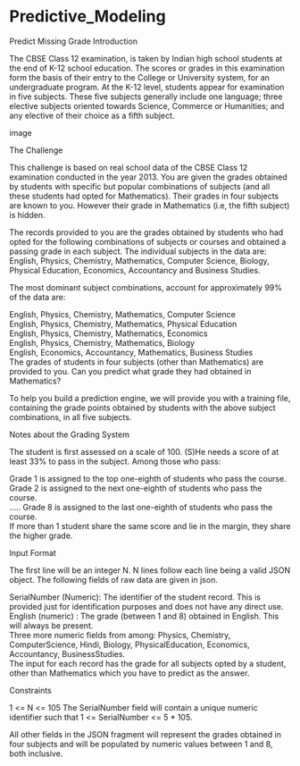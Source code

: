 # Predictive_Modeling
Predict Missing Grade
Introduction

The CBSE Class 12 examination, is taken by Indian high school students at the end of K-12 school education. The scores or grades in this examination form the basis of their entry to the College or University system, for an undergraduate program. At the K-12 level, students appear for examination in five subjects. These five subjects generally include one language; three elective subjects oriented towards Science, Commerce or Humanities; and any elective of their choice as a fifth subject.


image

The Challenge

This challenge is based on real school data of the CBSE Class 12 examination conducted in the year 2013. You are given the grades obtained by students with specific but popular combinations of subjects (and all these students had opted for Mathematics). Their grades in four subjects are known to you. However their grade in Mathematics (i.e, the fifth subject) is hidden.

The records provided to you are the grades obtained by students who had opted for the following combinations of subjects or courses and obtained a passing grade in each subject. The individual subjects in the data are:
English, Physics, Chemistry, Mathematics, Computer Science, Biology, Physical Education, Economics, Accountancy and Business Studies.

The most dominant subject combinations, account for approximately 99% of the data are:

English, Physics, Chemistry, Mathematics, Computer Science    
English, Physics, Chemistry, Mathematics, Physical Education    
English, Physics, Chemistry, Mathematics, Economics    
English, Physics, Chemistry, Mathematics, Biology  
English, Economics, Accountancy, Mathematics, Business Studies    
The grades of students in four subjects (other than Mathematics) are provided to you. Can you predict what grade they had obtained in Mathematics?

To help you build a prediction engine, we will provide you with a training file, containing the grade points obtained by students with the above subject combinations, in all five subjects.

Notes about the Grading System

The student is first assessed on a scale of 100. (S)He needs a score of at least 33% to pass in the subject. Among those who pass:

Grade 1 is assigned to the top one-eighth of students who pass the course.  
Grade 2 is assigned to the next one-eighth of students who pass the course.  
.....
Grade 8 is assigned to the last one-eighth of students who pass the course.  
If more than 1 student share the same score and lie in the margin, they share the higher grade.

Input Format

The first line will be an integer N. N lines follow each line being a valid JSON object. The following fields of raw data are given in json.

SerialNumber (Numeric): The identifier of the student record. This is provided just for identification purposes and does not have any direct use.  
English (numeric) : The grade (between 1 and 8) obtained in English. This will always be present.  
Three more numeric fields from among: Physics, Chemistry, ComputerScience, Hindi, Biology, PhysicalEducation, Economics, Accountancy, BusinessStudies.  
The input for each record has the grade for all subjects opted by a student, other than Mathematics which you have to predict as the answer.

Constraints

1 <= N <= 105
The SerialNumber field will contain a unique numeric identifier such that 1 <= SerialNumber <= 5 * 105.

All other fields in the JSON fragment will represent the grades obtained in four subjects and will be populated by numeric values between 1 and 8, both inclusive.
